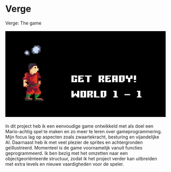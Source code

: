 # Verge
Verge: The game
<br>
<br>
<img src="Schermafbeelding 2025-03-02 180234.png">
<br>
<br>
In dit project heb ik een eenvoudige game ontwikkeld met als doel een Mario-achtig spel te maken en zo meer te leren over gameprogrammering.
Mijn focus lag op aspecten zoals zwaartekracht, besturing en vijandelijke AI. Daarnaast heb ik met veel plezier de sprites en achtergronden geïllustreerd.
Momenteel is de game voornamelijk vanuit functies geprogrammeerd. Ik ben bezig met het omzetten naar een objectgeoriënteerde structuur, zodat ik het project 
verder kan uitbreiden met extra levels en nieuwe vaardigheden voor de speler.

